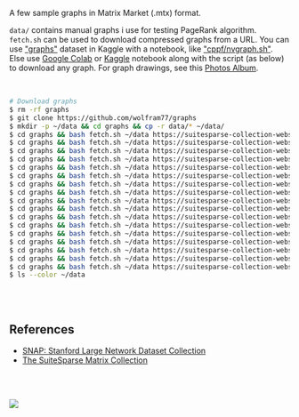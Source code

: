 A few sample graphs in Matrix Market (.mtx) format.

`data/` contains manual graphs i use for testing PageRank algorithm.
`fetch.sh` can be used to download compressed graphs from a URL. You can use
["graphs"] dataset in Kaggle with a notebook, like ["cppf/nvgraph.sh"]. Else
use [Google Colab] or [Kaggle] notebook along with the script (as below) to
download any graph. For graph drawings, see this [Photos Album].

<br>

```bash
# Download graphs
$ rm -rf graphs
$ git clone https://github.com/wolfram77/graphs
$ mkdir -p ~/data && cd graphs && cp -r data/* ~/data/
$ cd graphs && bash fetch.sh ~/data https://suitesparse-collection-website.herokuapp.com/MM/SNAP/web-Stanford.tar.gz
$ cd graphs && bash fetch.sh ~/data https://suitesparse-collection-website.herokuapp.com/MM/SNAP/web-BerkStan.tar.gz
$ cd graphs && bash fetch.sh ~/data https://suitesparse-collection-website.herokuapp.com/MM/SNAP/web-Google.tar.gz
$ cd graphs && bash fetch.sh ~/data https://suitesparse-collection-website.herokuapp.com/MM/SNAP/web-NotreDame.tar.gz
$ cd graphs && bash fetch.sh ~/data https://suitesparse-collection-website.herokuapp.com/MM/LAW/indochina-2004.tar.gz
$ cd graphs && bash fetch.sh ~/data https://suitesparse-collection-website.herokuapp.com/MM/SNAP/soc-Slashdot0811.tar.gz
$ cd graphs && bash fetch.sh ~/data https://suitesparse-collection-website.herokuapp.com/MM/SNAP/soc-Slashdot0902.tar.gz
$ cd graphs && bash fetch.sh ~/data https://suitesparse-collection-website.herokuapp.com/MM/SNAP/soc-Epinions1.tar.gz
$ cd graphs && bash fetch.sh ~/data https://suitesparse-collection-website.herokuapp.com/MM/SNAP/soc-LiveJournal1.tar.gz
$ cd graphs && bash fetch.sh ~/data https://suitesparse-collection-website.herokuapp.com/MM/DIMACS10/coAuthorsDBLP.tar.gz
$ cd graphs && bash fetch.sh ~/data https://suitesparse-collection-website.herokuapp.com/MM/DIMACS10/coAuthorsCiteseer.tar.gz
$ cd graphs && bash fetch.sh ~/data https://suitesparse-collection-website.herokuapp.com/MM/DIMACS10/coPapersCiteseer.tar.gz
$ cd graphs && bash fetch.sh ~/data https://suitesparse-collection-website.herokuapp.com/MM/DIMACS10/coPapersDBLP.tar.gz
$ cd graphs && bash fetch.sh ~/data https://suitesparse-collection-website.herokuapp.com/MM/DIMACS10/italy_osm.tar.gz
$ cd graphs && bash fetch.sh ~/data https://suitesparse-collection-website.herokuapp.com/MM/DIMACS10/great-britain_osm.tar.gz
$ cd graphs && bash fetch.sh ~/data https://suitesparse-collection-website.herokuapp.com/MM/DIMACS10/germany_osm.tar.gz
$ cd graphs && bash fetch.sh ~/data https://suitesparse-collection-website.herokuapp.com/MM/DIMACS10/asia_osm.tar.gz
$ ls --color ~/data
```

<br>
<br>


## References

- [SNAP: Stanford Large Network Dataset Collection](http://snap.stanford.edu/data/index.html)
- [The SuiteSparse Matrix Collection](https://suitesparse-collection-website.herokuapp.com)

<br>
<br>

[![](https://img.youtube.com/vi/9NOzUcbTBAE/maxresdefault.jpg)](https://www.youtube.com/watch?v=9NOzUcbTBAE&list=PLNEveYilIj1Bp5UolizUxNTDCLK6Ll1zK&index=1)

["graphs"]: https://www.kaggle.com/wolfram77/graphs
["cppf/nvgraph.sh"]: https://www.kaggle.com/wolfram77/cppf-nvgraph-sh
[Google Colab]: https://colab.research.google.com/drive/1mHCp1Cfono552nnWA-wpPvMdRUyKbK1_?usp=sharing
[Kaggle]: https://www.kaggle.com/wolfram77/wolfram77-graphs
[Photos Album]: https://photos.app.goo.gl/H9Sdqm9A9DtoGhTv7
